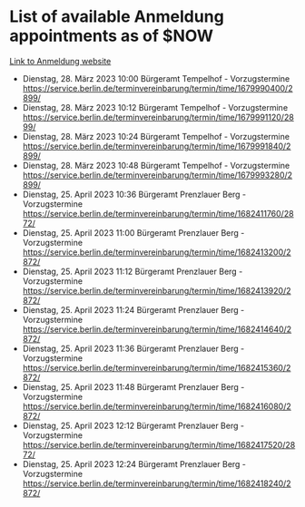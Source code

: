 # List of available Anmeldung appointments as of $NOW
[Link to Anmeldung website](https://service.berlin.de/terminvereinbarung/termin/tag.php?termin=1&anliegen[]=120686&dienstleisterlist=122210,122217,327316,122219,327312,122227,327314,122231,327346,122243,327348,122254,122252,329742,122260,329745,122262,329748,122271,327278,122273,327274,122277,327276,330436,122280,327294,122282,327290,122284,327292,122291,327270,122285,327266,122286,327264,122296,327268,150230,329760,122297,327286,122294,327284,122312,329763,122314,329775,122304,327330,122311,327334,122309,327332,317869,122281,327352,122279,329772,122283,122276,327324,122274,327326,122267,329766,122246,327318,122251,327320,122257,327322,122208,327298,122226,327300&herkunft=http%3A%2F%2Fservice.berlin.de%2Fdienstleistung%2F120686%2F)
- Dienstag, 28. März 2023 10:00 Bürgeramt Tempelhof - Vorzugstermine https://service.berlin.de/terminvereinbarung/termin/time/1679990400/2899/
- Dienstag, 28. März 2023 10:12 Bürgeramt Tempelhof - Vorzugstermine https://service.berlin.de/terminvereinbarung/termin/time/1679991120/2899/
- Dienstag, 28. März 2023 10:24 Bürgeramt Tempelhof - Vorzugstermine https://service.berlin.de/terminvereinbarung/termin/time/1679991840/2899/
- Dienstag, 28. März 2023 10:48 Bürgeramt Tempelhof - Vorzugstermine https://service.berlin.de/terminvereinbarung/termin/time/1679993280/2899/
- Dienstag, 25. April 2023 10:36 Bürgeramt Prenzlauer Berg - Vorzugstermine https://service.berlin.de/terminvereinbarung/termin/time/1682411760/2872/
- Dienstag, 25. April 2023 11:00 Bürgeramt Prenzlauer Berg - Vorzugstermine https://service.berlin.de/terminvereinbarung/termin/time/1682413200/2872/
- Dienstag, 25. April 2023 11:12 Bürgeramt Prenzlauer Berg - Vorzugstermine https://service.berlin.de/terminvereinbarung/termin/time/1682413920/2872/
- Dienstag, 25. April 2023 11:24 Bürgeramt Prenzlauer Berg - Vorzugstermine https://service.berlin.de/terminvereinbarung/termin/time/1682414640/2872/
- Dienstag, 25. April 2023 11:36 Bürgeramt Prenzlauer Berg - Vorzugstermine https://service.berlin.de/terminvereinbarung/termin/time/1682415360/2872/
- Dienstag, 25. April 2023 11:48 Bürgeramt Prenzlauer Berg - Vorzugstermine https://service.berlin.de/terminvereinbarung/termin/time/1682416080/2872/
- Dienstag, 25. April 2023 12:12 Bürgeramt Prenzlauer Berg - Vorzugstermine https://service.berlin.de/terminvereinbarung/termin/time/1682417520/2872/
- Dienstag, 25. April 2023 12:24 Bürgeramt Prenzlauer Berg - Vorzugstermine https://service.berlin.de/terminvereinbarung/termin/time/1682418240/2872/
